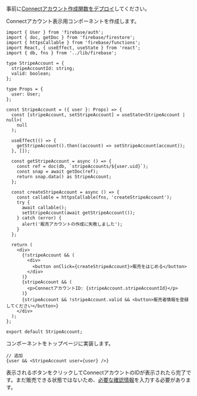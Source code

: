事前に[Connectアカウント作成関数をデプロイ](?id=firebase-create-connect-account)してください。

Connectアカウント表示用コンポーネントを作成します。

```tsx:components/stripe-account.tsx
import { User } from 'firebase/auth';
import { doc, getDoc } from 'firebase/firestore';
import { httpsCallable } from 'firebase/functions';
import React, { useEffect, useState } from 'react';
import { db, fns } from '../lib/firebase';

type StripeAccount = {
  stripeAccountId: string;
  valid: boolean;
};

type Props = {
  user: User;
};

const StripeAccount = ({ user }: Props) => {
  const [stripeAccount, setStripeAccount] = useState<StripeAccount | null>(
    null
  );

  useEffect(() => {
    getStripeAccount().then((account) => setStripeAccount(account));
  }, []);

  const getStripeAccount = async () => {
    const ref = doc(db, `stripeAccounts/${user.uid}`);
    const snap = await getDoc(ref);
    return snap.data() as StripeAccount;
  };

  const createStripeAccount = async () => {
    const callable = httpsCallable(fns, 'createStripeAccount');
    try {
      await callable();
      setStripeAccount(await getStripeAccount());
    } catch (error) {
      alert('販売アカウントの作成に失敗しました');
    }
  };

  return (
    <div>
      {!stripeAccount && (
        <div>
          <button onClick={createStripeAccount}>販売をはじめる</button>
        </div>
      )}
      {stripeAccount && (
        <p>ConnectアカウントID: {stripeAccount.stripeAccountId}</p>
      )}
      {stripeAccount && !stripeAccount.valid && <button>販売者情報を登録してください</button>}
    </div>
  );
};

export default StripeAccount;
```

コンポーネントをトップページに実装します。

```tsx:pages/index.tsx
// 追加
{user && <StripeAccount user={user} />}
```

表示されるボタンをクリックしてConnectアカウントのIDが表示されたら完了です。まだ販売できる状態ではないため、[必要な確認情報](https://stripe.com/docs/connect/required-verification-information#US-full-individual--transfer)を入力する必要があります。